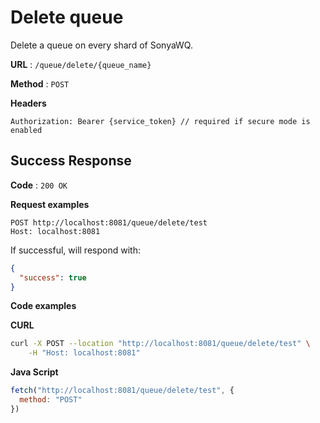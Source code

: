 # Delete queue

Delete a queue on every shard of SonyaWQ.

**URL** : `/queue/delete/{queue_name}`

**Method** : `POST`

**Headers**
```text
Authorization: Bearer {service_token} // required if secure mode is enabled
```

## Success Response

**Code** : `200 OK`

**Request examples**

```http request
POST http://localhost:8081/queue/delete/test
Host: localhost:8081
```

If successful, will respond with:

```json
{
  "success": true
}
```

**Code examples**

**CURL**
```bash
curl -X POST --location "http://localhost:8081/queue/delete/test" \
    -H "Host: localhost:8081"
```

**Java Script**
```js
fetch("http://localhost:8081/queue/delete/test", {
  method: "POST"
})
```

